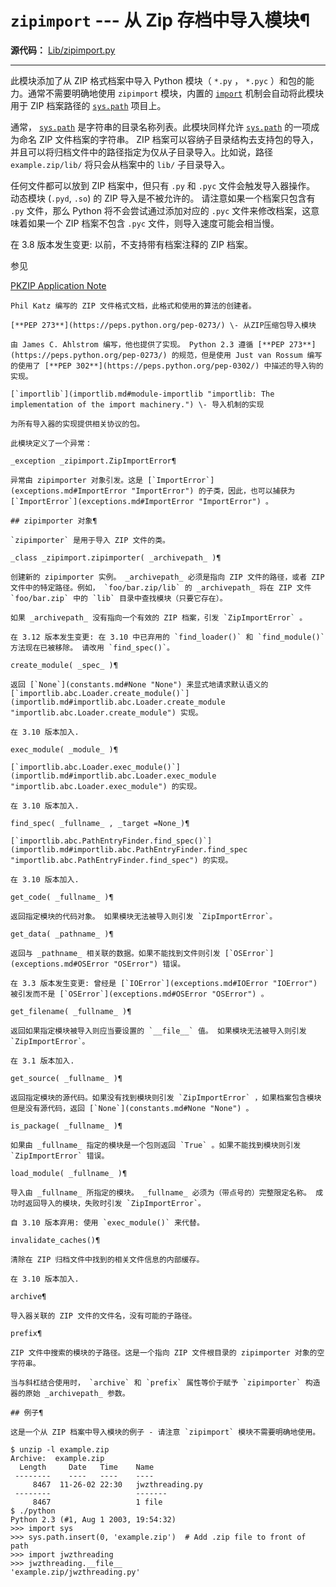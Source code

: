 # `zipimport` \--- 从 Zip 存档中导入模块¶

**源代码：** [Lib/zipimport.py](https://github.com/python/cpython/tree/3.12/Lib/zipimport.py)

* * *

此模块添加了从 ZIP 格式档案中导入 Python 模块（ `*.py` ， `*.pyc` ）和包的能力。通常不需要明确地使用 `zipimport` 模块，内置的 [`import`](../reference/simple_stmts.md#import) 机制会自动将此模块用于 ZIP 档案路径的 [`sys.path`](sys.md#sys.path "sys.path") 项目上。

通常， [`sys.path`](sys.md#sys.path "sys.path") 是字符串的目录名称列表。此模块同样允许 [`sys.path`](sys.md#sys.path "sys.path") 的一项成为命名 ZIP 文件档案的字符串。 ZIP 档案可以容纳子目录结构去支持包的导入，并且可以将归档文件中的路径指定为仅从子目录导入。比如说，路径 `example.zip/lib/` 将只会从档案中的 `lib/` 子目录导入。

任何文件都可以放到 ZIP 档案中，但只有 `.py` 和 `.pyc` 文件会触发导入器操作。 动态模块 (`.pyd`, `.so`) 的 ZIP 导入是不被允许的。 请注意如果一个档案只包含有 `.py` 文件，那么 Python 将不会尝试通过添加对应的 `.pyc` 文件来修改档案，这意味着如果一个 ZIP 档案不包含 `.pyc` 文件，则导入速度可能会相当慢。

在 3.8 版本发生变更: 以前，不支持带有档案注释的 ZIP 档案。

参见

[PKZIP Application Note](https://pkware.cachefly.net/webdocs/casestudies/APPNOTE.TXT)

    

~~~
Phil Katz 编写的 ZIP 文件格式文档，此格式和使用的算法的创建者。

[**PEP 273**](https://peps.python.org/pep-0273/) \- 从ZIP压缩包导入模块
~~~
    

~~~
由 James C. Ahlstrom 编写，他也提供了实现。 Python 2.3 遵循 [**PEP 273**](https://peps.python.org/pep-0273/) 的规范，但是使用 Just van Rossum 编写的使用了 [**PEP 302**](https://peps.python.org/pep-0302/) 中描述的导入钩的实现。

[`importlib`](importlib.md#module-importlib "importlib: The implementation of the import machinery.") \- 导入机制的实现
~~~
    

~~~
为所有导入器的实现提供相关协议的包。

此模块定义了一个异常：

_exception _zipimport.ZipImportError¶
~~~
    

~~~
异常由 zipimporter 对象引发。这是 [`ImportError`](exceptions.md#ImportError "ImportError") 的子类，因此，也可以捕获为 [`ImportError`](exceptions.md#ImportError "ImportError") 。

## zipimporter 对象¶

`zipimporter` 是用于导入 ZIP 文件的类。

_class _zipimport.zipimporter( _archivepath_ )¶
~~~
    

~~~
创建新的 zipimporter 实例。 _archivepath_ 必须是指向 ZIP 文件的路径，或者 ZIP 文件中的特定路径。例如， `foo/bar.zip/lib` 的 _archivepath_ 将在 ZIP 文件 `foo/bar.zip` 中的 `lib` 目录中查找模块（只要它存在）。

如果 _archivepath_ 没有指向一个有效的 ZIP 档案，引发 `ZipImportError` 。

在 3.12 版本发生变更: 在 3.10 中已弃用的 `find_loader()` 和 `find_module()` 方法现在已被移除。 请改用 `find_spec()`。

create_module( _spec_ )¶
~~~
    

~~~
返回 [`None`](constants.md#None "None") 来显式地请求默认语义的 [`importlib.abc.Loader.create_module()`](importlib.md#importlib.abc.Loader.create_module "importlib.abc.Loader.create_module") 实现。

在 3.10 版本加入.

exec_module( _module_ )¶
~~~
    

~~~
[`importlib.abc.Loader.exec_module()`](importlib.md#importlib.abc.Loader.exec_module "importlib.abc.Loader.exec_module") 的实现。

在 3.10 版本加入.

find_spec( _fullname_ , _target =None_)¶
~~~
    

~~~
[`importlib.abc.PathEntryFinder.find_spec()`](importlib.md#importlib.abc.PathEntryFinder.find_spec "importlib.abc.PathEntryFinder.find_spec") 的实现。

在 3.10 版本加入.

get_code( _fullname_ )¶
~~~
    

~~~
返回指定模块的代码对象。 如果模块无法被导入则引发 `ZipImportError`。

get_data( _pathname_ )¶
~~~
    

~~~
返回与 _pathname_ 相关联的数据。如果不能找到文件则引发 [`OSError`](exceptions.md#OSError "OSError") 错误。

在 3.3 版本发生变更: 曾经是 [`IOError`](exceptions.md#IOError "IOError") 被引发而不是 [`OSError`](exceptions.md#OSError "OSError") 。

get_filename( _fullname_ )¶
~~~
    

~~~
返回如果指定模块被导入则应当要设置的 `__file__` 值。 如果模块无法被导入则引发 `ZipImportError`。

在 3.1 版本加入.

get_source( _fullname_ )¶
~~~
    

~~~
返回指定模块的源代码。如果没有找到模块则引发 `ZipImportError` ，如果档案包含模块但是没有源代码，返回 [`None`](constants.md#None "None") 。

is_package( _fullname_ )¶
~~~
    

~~~
如果由 _fullname_ 指定的模块是一个包则返回 `True` 。如果不能找到模块则引发 `ZipImportError` 错误。

load_module( _fullname_ )¶
~~~
    

~~~
导入由 _fullname_ 所指定的模块。 _fullname_ 必须为（带点号的）完整限定名称。 成功时返回导入的模块，失败时引发 `ZipImportError`。

自 3.10 版本弃用: 使用 `exec_module()` 来代替。

invalidate_caches()¶
~~~
    

~~~
清除在 ZIP 归档文件中找到的相关文件信息的内部缓存。

在 3.10 版本加入.

archive¶
~~~
    

~~~
导入器关联的 ZIP 文件的文件名，没有可能的子路径。

prefix¶
~~~
    

~~~
ZIP 文件中搜索的模块的子路径。这是一个指向 ZIP 文件根目录的 zipimporter 对象的空字符串。

当与斜杠结合使用时， `archive` 和 `prefix` 属性等价于赋予 `zipimporter` 构造器的原始 _archivepath_ 参数。

## 例子¶

这是一个从 ZIP 档案中导入模块的例子 - 请注意 `zipimport` 模块不需要明确地使用。
~~~
    
    
~~~
$ unzip -l example.zip
Archive:  example.zip
  Length     Date   Time    Name
 --------    ----   ----    ----
     8467  11-26-02 22:30   jwzthreading.py
 --------                   -------
     8467                   1 file
$ ./python
Python 2.3 (#1, Aug 1 2003, 19:54:32)
>>> import sys
>>> sys.path.insert(0, 'example.zip')  # Add .zip file to front of path
>>> import jwzthreading
>>> jwzthreading.__file__
'example.zip/jwzthreading.py'
~~~

